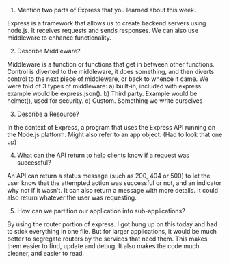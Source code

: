  1. Mention two parts of Express that you learned about this week.

 Express is a framework that allows us to create backend servers using node.js. It receives requests and sends responses. We can also use middleware to enhance functionality.

 2. Describe Middleware?

 Middleware is a function or functions that get in between other functions. Control is diverted to the middleware, it does something, and then diverts control to the next piece of middleware, or back to whence it came. We were told of 3 types of middleware: a) built-in, included with express. example would be express.json(). b) Third party. Example would be helmet(), used for security. c) Custom. Something we write ourselves

 3. Describe a Resource?

  In the context of Express, a program that uses the Express API running on the Node.js platform. Might also refer to an app object. (Had to look that one up)

 4. What can the API return to help clients know if a request was successful?

 An API can return a status message (such as 200, 404 or 500) to let the user know that the attempted action was successful or not, and an indicator why not if it wasn't. It can also return a message with more details. It could also return whatever the user was requesting.

 5. How can we partition our application into sub-applications?

 By using the router portion of express. I got hung up on this today and had to stick everything in one file. But for larger applications, it would be much better to segregate routers by the services that need them. This makes them easier to find, update and debug. It also makes the code much cleaner, and easier to read.